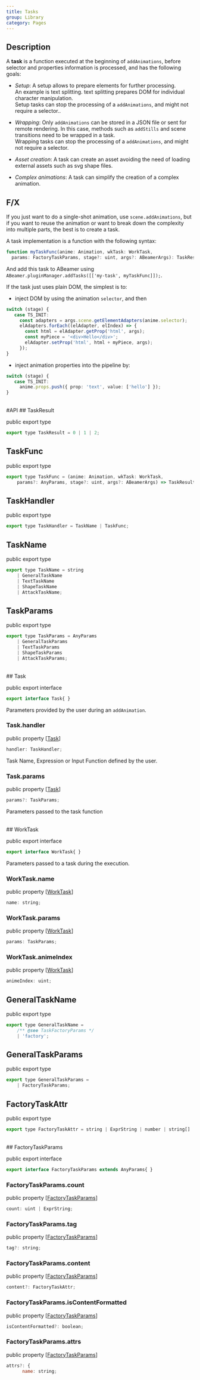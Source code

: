 ```yaml
---
title: Tasks
group: Library
category: Pages
---
```

## Description
  
A **task** is a function executed at the beginning of `addAnimations`,
before selector and properties information is processed,
and has the following goals:  
  
- *Setup*: A setup allows to prepare elements for further processing.  
    An example is text splitting. text splitting prepares DOM for individual
    character manipulation.  
    Setup tasks can stop the processing of a `addAnimations`, and might not
    require a selector..  
  
- *Wrapping*: Only `addAnimations` can be stored in a JSON file or sent
    for remote rendering. In this case, methods such as `addStills` and scene transitions
    need to be wrapped in a task.  
    Wrapping tasks can stop the processing of a `addAnimations`, and might not
    require a selector.  
  
- *Asset creation*: A task can create an asset avoiding the need of loading external
    assets such as svg shape files.  
  
- *Complex animations*: A task can simplify the creation of a complex animation.  
  
## F/X
  
If you just want to do a single-shot animation, use `scene.addAnimations`,
but if you want to reuse the animation or want to break down the complexity
into multiple parts, the best is to create a task.  
  
A task implementation is a function with the following syntax:  
```typescript
function myTaskFunc(anime: Animation, wkTask: WorkTask,
  params: FactoryTaskParams, stage?: uint, args?: ABeamerArgs): TaskResult;
```  
And add this task to ABeamer using `ABeamer.pluginManager.addTasks([['my-task', myTaskFunc]]);`.  
  
If the task just uses plain DOM, the simplest is to:  
- inject DOM by using the animation `selector`, and then
```typescript
switch (stage) {
   case TS_INIT:  
     const adapters = args.scene.getElementAdapters(anime.selector);
     elAdapters.forEach((elAdapter, elIndex) => {
       const html = elAdapter.getProp('html', args);
       const myPiece = '<div>Hello</div>';
       elAdapter.setProp('html', html + myPiece, args);
     });
}
```  
  
- inject animation properties into the pipeline by:  
```typescript
switch (stage) {
   case TS_INIT:  
     anime.props.push({ prop: 'text', value: ['hello'] });
}
```  
  
<div class=api-header>&nbsp;</div>
#API
## TaskResult

<span class="code-badge badge-public">public</span> <span class="code-badge badge-export">export</span> <span class="code-badge badge-type">type</span>    
```js
export type TaskResult = 0 | 1 | 2;
```

## TaskFunc

<span class="code-badge badge-public">public</span> <span class="code-badge badge-export">export</span> <span class="code-badge badge-type">type</span>    
```js
export type TaskFunc = (anime: Animation, wkTask: WorkTask,
    params?: AnyParams, stage?: uint, args?: ABeamerArgs) => TaskResult;
```

## TaskHandler

<span class="code-badge badge-public">public</span> <span class="code-badge badge-export">export</span> <span class="code-badge badge-type">type</span>    
```js
export type TaskHandler = TaskName | TaskFunc;
```

## TaskName

<span class="code-badge badge-public">public</span> <span class="code-badge badge-export">export</span> <span class="code-badge badge-type">type</span>    
```js
export type TaskName = string
    | GeneralTaskName
    | TextTaskName
    | ShapeTaskName
    | AttackTaskName;
```

## TaskParams

<span class="code-badge badge-public">public</span> <span class="code-badge badge-export">export</span> <span class="code-badge badge-type">type</span>    
```js
export type TaskParams = AnyParams
    | GeneralTaskParams
    | TextTaskParams
    | ShapeTaskParams
    | AttackTaskParams;
```

<div class=class-interface-header>&nbsp;</div>
## Task

<span class="code-badge badge-public">public</span> <span class="code-badge badge-export">export</span> <span class="code-badge badge-interface">interface</span>    
```js
export interface Task{ }
```


Parameters provided by the user during an `addAnimation`.

### Task.handler

<span class="code-badge badge-public">public</span> <span class="code-badge badge-property">property</span>  [[Task](tasks.md#task)]  
```js
handler: TaskHandler;
```

Task Name, Expression or Input Function defined by the user.
### Task.params

<span class="code-badge badge-public">public</span> <span class="code-badge badge-property">property</span>  [[Task](tasks.md#task)]  
```js
params?: TaskParams;
```

Parameters passed to the task function
<div class=class-interface-header>&nbsp;</div>
## WorkTask

<span class="code-badge badge-public">public</span> <span class="code-badge badge-export">export</span> <span class="code-badge badge-interface">interface</span>    
```js
export interface WorkTask{ }
```


Parameters passed to a task during the execution.

### WorkTask.name

<span class="code-badge badge-public">public</span> <span class="code-badge badge-property">property</span>  [[WorkTask](tasks.md#worktask)]  
```js
name: string;
```

### WorkTask.params

<span class="code-badge badge-public">public</span> <span class="code-badge badge-property">property</span>  [[WorkTask](tasks.md#worktask)]  
```js
params: TaskParams;
```

### WorkTask.animeIndex

<span class="code-badge badge-public">public</span> <span class="code-badge badge-property">property</span>  [[WorkTask](tasks.md#worktask)]  
```js
animeIndex: uint;
```

## GeneralTaskName

<span class="code-badge badge-public">public</span> <span class="code-badge badge-export">export</span> <span class="code-badge badge-type">type</span>    
```js
export type GeneralTaskName =
    /** @see TaskFactoryParams */
    | 'factory';
```

## GeneralTaskParams

<span class="code-badge badge-public">public</span> <span class="code-badge badge-export">export</span> <span class="code-badge badge-type">type</span>    
```js
export type GeneralTaskParams =
    | FactoryTaskParams;
```

## FactoryTaskAttr

<span class="code-badge badge-public">public</span> <span class="code-badge badge-export">export</span> <span class="code-badge badge-type">type</span>    
```js
export type FactoryTaskAttr = string | ExprString | number | string[] | number[];
```

<div class=class-interface-header>&nbsp;</div>
## FactoryTaskParams

<span class="code-badge badge-public">public</span> <span class="code-badge badge-export">export</span> <span class="code-badge badge-interface">interface</span>    
```js
export interface FactoryTaskParams extends AnyParams{ }
```

### FactoryTaskParams.count

<span class="code-badge badge-public">public</span> <span class="code-badge badge-property">property</span>  [[FactoryTaskParams](tasks.md#factorytaskparams)]  
```js
count: uint | ExprString;
```

### FactoryTaskParams.tag

<span class="code-badge badge-public">public</span> <span class="code-badge badge-property">property</span>  [[FactoryTaskParams](tasks.md#factorytaskparams)]  
```js
tag?: string;
```

### FactoryTaskParams.content

<span class="code-badge badge-public">public</span> <span class="code-badge badge-property">property</span>  [[FactoryTaskParams](tasks.md#factorytaskparams)]  
```js
content?: FactoryTaskAttr;
```

### FactoryTaskParams.isContentFormatted

<span class="code-badge badge-public">public</span> <span class="code-badge badge-property">property</span>  [[FactoryTaskParams](tasks.md#factorytaskparams)]  
```js
isContentFormatted?: boolean;
```

### FactoryTaskParams.attrs

<span class="code-badge badge-public">public</span> <span class="code-badge badge-property">property</span>  [[FactoryTaskParams](tasks.md#factorytaskparams)]  
```js
attrs?: {
      name: string;
```
